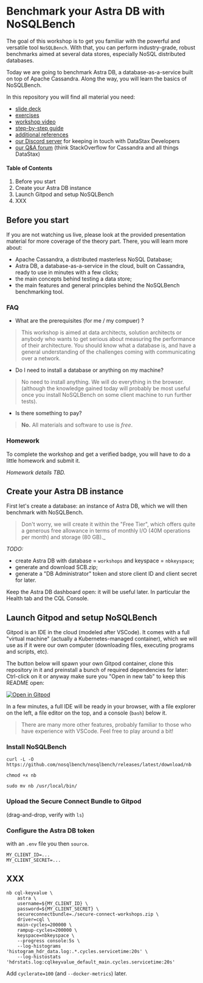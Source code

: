 # Benchmark your Astra DB with NoSQLBench

The goal of this workshop is to get you familiar with the powerful and versatile
tool `NoSQLBench`. With that, you can perform industry-grade, robust benchmarks
aimed at several data stores, especially NoSQL distributed databases.

Today we are going to benchmark Astra DB, a database-as-a-service built on top of
Apache Cassandra. Along the way, you will learn the basics of NoSQLBench.

In this repository you will find all material you need:

- [slide deck](#)
- [exercises](#)
- [workshop video](#)
- [step-by-step guide](#before-you-start)
- [additional references](#)
- [our Discord server](https://dtsx.io/discord) for keeping in touch with DataStax Developers
- [our Q&A forum](https://community.datastax.com/) (think StackOverflow for Cassandra and all things DataStax)

#### Table of Contents

1. Before you start
2. Create your Astra DB instance
3. Launch Gitpod and setup NoSQLBench
4. XXX

## Before you start

If you are not watching us live, please look at the provided presentation material
for more coverage of the theory part. There, you will learn more about:

- Apache Cassandra, a distributed masterless NoSQL Database;
- Astra DB, a database-as-a-service in the cloud, built on Cassandra, ready to use in minutes with a few clicks;
- the main concepts behind testing a data store;
- the main features and general principles behind the NoSQLBench benchmarking tool.

### FAQ

- What are the prerequisites (for me / my compuer) ?

> This workshop is aimed at data architects, solution architects or anybody who
> wants to get serious about measuring the performance of their architecture.
> You should know what a database is, and have a general understanding of the
> challenges coming with communicating over a network.

- Do I need to install a database or anything on my machine?

> No need to install anything. We will do everything in the browser.
> (although the knowledge gained
> today will probably be most useful once you install NoSQLBench on some client
> machine to run further tests).

- Is there something to pay?

> **No.** All materials and software to use is _free_.

### Homework

To complete the workshop and get a verified badge, you will have to do a little
homework and submit it.

_Homework details TBD._

## Create your Astra DB instance

First let's create a database: an instance of Astra DB, which
we will then benchmark with NoSQLBench.

> Don't worry, we will create
> it within the "Free Tier", which offers quite a generous free
> allowance in terms of monthly I/O (40M operations per month)
> and storage (80 GB)._

_TODO:_

- create Astra DB with database = `workshops` and keyspace = `nbkeyspace`;
- generate and download SCB.zip;
- generate a "DB Administrator" token and store client ID and client secret for later.

Keep the Astra DB dashboard open: it will be useful later. In particular the
Health tab and the CQL Console.

## Launch Gitpod and setup NoSQLBench

Gitpod is an IDE in the cloud (modeled after VSCode). It comes with a full
"virtual machine" (actually a Kubernetes-managed container), which we will
use as if it were our own computer (downloading files, executing programs
and scripts, etc).

The button below will spawn your own Gitpod container, clone this repository
in it and preinstall a bunch of required dependencies for later: Ctrl-click on
it or anyway make sure you "Open in new tab" to keep this README open:

[![Open in Gitpod](https://gitpod.io/button/open-in-gitpod.svg)](https://gitpod.io/#https://github.com/hemidactylus/nbws1)

In a few minutes, a full IDE will be ready in your browser, with a file
explorer on the left, a file editor on the top, and a console (`bash`) below it.

> There are many more other features, probably familiar to those who have
> experience with VSCode. Feel free to play around a bit!

### Install NoSQLBench

`curl -L -O https://github.com/nosqlbench/nosqlbench/releases/latest/download/nb`

`chmod +x nb`

`sudo mv nb /usr/local/bin/`

### Upload the Secure Connect Bundle to Gitpod

(drag-and-drop, verify with `ls`)

### Configure the Astra DB token

with an `.env` file you then `source`.

```
MY_CLIENT_ID=...
MY_CLIENT_SECRET=...
```

## XXX

```
nb cql-keyvalue \
    astra \
    username=${MY_CLIENT_ID} \
    password=${MY_CLIENT_SECRET} \
    secureconnectbundle=./secure-connect-workshops.zip \
    driver=cql \
    main-cycles=200000 \
    rampup-cycles=200000 \
    keyspace=nbkeyspace \
    --progress console:5s \
    --log-histograms 'histogram_hdr_data.log:.*.cycles.servicetime:20s' \
    --log-histostats 'hdrstats.log:cqlkeyvalue_default_main.cycles.servicetime:20s'
```

Add `cyclerate=100` (and `--docker-metrics`) later.

